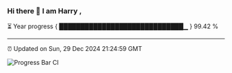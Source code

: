 ### Hi there 👋 I am Harry , 

⏳ Year progress { █████████████████████████████▁ } 99.42 %

---

⏰ Updated on Sun, 29 Dec 2024 21:24:59 GMT

![Progress Bar CI](https://github.com/duykhang68/duykhang68/workflows/Progress%20Bar%20CI/badge.svg)
